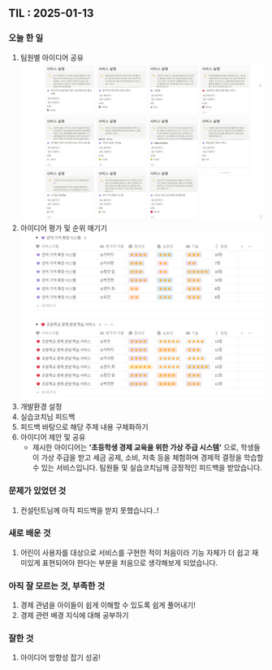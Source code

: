 ## TIL : 2025-01-13

### 오늘 한 일
1. 팀원별 아이디어 공유
    ![alt text](images/image.png)
2. 아이디어 평가 및 순위 매기기
    ![alt text](images/image-1.png)
3. 개발환경 설정
4. 실습코치님 피드백
5. 피드백 바탕으로 해당 주제 내용 구체화하기
6. 아이디어 제안 및 공유  
    - 제시한 아이디어는 **'초등학생 경제 교육을 위한 가상 주급 시스템'** 으로, 학생들이 가상 주급을 받고 세금 공제, 소비, 저축 등을 체험하며 경제적 결정을 학습할 수 있는 서비스입니다. 팀원들 및 실습코치님께 긍정적인 피드백을 받았습니다.


### 문제가 있었던 것
1. 컨설턴트님께 아직 피드백을 받지 못했습니다..!

### 새로 배운 것
1. 어린이 사용자를 대상으로 서비스를 구현한 적이 처음이라 기능 자체가 더 쉽고 재미있게 표현되어야 한다는 부분을 처음으로 생각해보게 되었습니다.

### 아직 잘 모르는 것, 부족한 것
1. 경제 관념을 아이들이 쉽게 이해할 수 있도록 쉽게 풀어내기!
2. 경제 관련 배경 지식에 대해 공부하기 

### 잘한 것
1. 아이디어 방향성 잡기 성공!